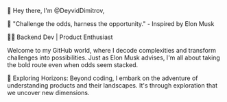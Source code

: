 👋 Hey there, I'm @DeyvidDimitrov,

🚀 "Challenge the odds, harness the opportunity." - Inspired by Elon Musk

👨‍💻 Backend Dev | Product Enthusiast

Welcome to my GitHub world, where I decode complexities and transform challenges into possibilities. Just as Elon Musk advises, I'm all about taking the bold route even when odds seem stacked.

🌱 Exploring Horizons:
Beyond coding, I embark on the adventure of understanding products and their landscapes. It's through exploration that we uncover new dimensions.
